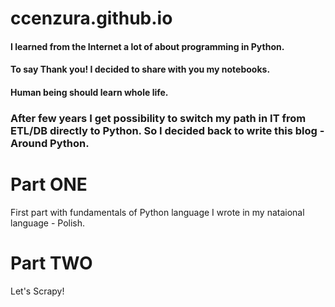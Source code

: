 # ccenzura.github.io
#### I learned from the Internet a lot of about programming in Python.
#### To say Thank you! I decided to share with you my notebooks.
#### Human being should learn whole life.

### After few years I get possibility to switch my path in IT from ETL/DB directly to Python. So I decided back to write this blog - **Around Python**.



# Part ONE
First part with fundamentals of Python language I wrote in my nataional language - Polish. 

# Part TWO
Let's Scrapy! 

